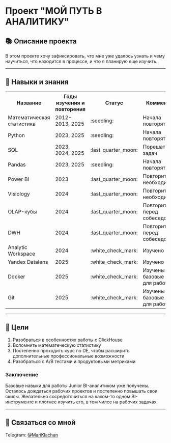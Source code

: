 # Проект "МОЙ ПУТЬ В АНАЛИТИКУ"

## 📚 Описание проекта

В этом проекте хочу зафиксировать, что мне уже удалось узнать и чему научиться, что находится в процессе, и что я планирую еще изучить.

---

## :page_with_curl: Навыки и знания

<table>
    <tr>
        <th>Название</th>
        <th>Годы изучения и повторения</th>
        <th>Статус</th>
        <th>Комментарий</th>
    </tr>
    <tr>
        <td>Математическая статистика</td>
        <td>2012-2013, 2025</td>
        <td>:seedling:</td>
        <td>Начала повторять</td>
    </tr>
    <tr>
        <td>Python</td>
        <td>2023, 2025</td>
        <td>:seedling:</td>
        <td>Начала повторять</td>
    </tr>
    <tr>
        <td>SQL</td>
        <td>2023, 2024, 2025</td>
        <td>:last_quarter_moon:</td>
        <td>Порешать еще задач</td>
    </tr>
    <tr>
        <td>Pandas</td>
        <td>2023, 2025</td>
        <td>:seedling:</td>
        <td>Начала повторять</td>
    </tr>
    <tr>
        <td>Power BI</td>
        <td>2023</td>
        <td>:last_quarter_moon:</td>
        <td>Повторить по необходимости</td>
    </tr>
    <tr>
        <td>Visiology</td>
        <td>2024</td>
        <td>:last_quarter_moon:</td>
        <td>Повторить по необходимости</td>
    </tr>
    <tr>
        <td>OLAP-кубы</td>
        <td>2024</td>
        <td>:last_quarter_moon:</td>
        <td>Повторить перед собеседованием</td>
    </tr>
    <tr>
        <td>DWH</td>
        <td>2024</td>
        <td>:last_quarter_moon:</td>
        <td>Повторить перед собеседованием</td>
    </tr>
    <tr>
        <td>Analytic Workspace</td>
        <td>2024</td>
        <td>:white_check_mark:</td>
        <td>Изучено</td>
    </tr>
    <tr>
        <td>Yandex Datalens</td>
        <td>2025</td>
        <td>:white_check_mark:</td>
        <td>Изучено</td>
    </tr>
    <tr>
        <td>Docker</td>
        <td>2025</td>
        <td>:white_check_mark:</td>
        <td>Изучены базовые навыки для работы</td>
    </tr>
    <tr>
        <td>Git</td>
        <td>2025</td>
        <td>:white_check_mark:</td>
        <td>Изучены базовые навыки для работы</td>
    </tr>
</table>

---

## :dart: Цели

1. Разобраться в особенностях работы с ClickHouse
2. Вспомнить математеческую статистику
3. Постепенно проходить курс по DE, чтобы расширить дополнительные профессиональные возможности
4. Разобраться с A/B тестами и продуктовыми метриками

### Заключение

Базовые навыки для работы Junior BI-аналитиком уже получены. Осталось дождаться рабочих проектов и постепенно повышать свои скилы. 
Желательно сосредоточиться на каком-то одном BI-инструменте и плотнее изучить его,  в том чилсе на рабочих задачах.

---

## :calling: Связаться со мной

Telegram: [@MariKlachan](https://t.me/MariKlachan)